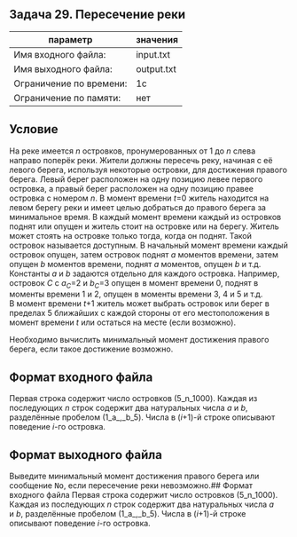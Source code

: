 ## Задача 29. Пересечение реки

| параметр  | значения  |
|---|---|
| Имя входного файла:     | input.txt     |
| Имя выходного файла:    | output.txt    |
| Ограничение по времени: | 1c            |
| Ограничение по памяти:  | нет           |

## Условие

На реке имеется <span style="white-space: nowrap">_n_</span> островков, пронумерованных от 1 до <span style="white-space: nowrap">_n_</span> слева направо поперёк реки. Жители должны пересечь реку, начиная с её левого берега, используя некоторые островки, для достижения правого берега. Левый берег расположен на одну позицию левее первого островка, а правый берег расположен на одну позицию правее островка с номером <span style="white-space: nowrap">_n_</span>. В момент времени <span style="white-space: nowrap">_t_=0</span> житель находится на левом берегу реки и имеет целью добраться до правого берега за минимальное время. В каждый момент времени каждый из островков поднят или опущен и житель стоит на островке или на берегу. Житель может стоять на островке только тогда, когда он поднят. Такой островок называется доступным. В начальный момент времени каждый островок опущен, затем островок поднят <span style="white-space: nowrap">_a_</span> моментов времени, затем опущен <span style="white-space: nowrap">_b_</span> моментов времени, поднят <span style="white-space: nowrap">_a_</span> моментов, опущен <span style="white-space: nowrap">_b_</span> <span style="white-space: nowrap">и т.д.</span> Константы <span style="white-space: nowrap">_a_</span> и <span style="white-space: nowrap">_b_</span> задаются отдельно для каждого островка. Например, островок <span style="white-space: nowrap">_C_</span> с <span style="white-space: nowrap">_a_<sub>_C_</sub>=2</span> и <span style="white-space: nowrap">_b_<sub>_C_</sub>=3</span> опущен в момент времени 0, поднят в моменты времени 1 и 2, опущен в моменты времени 3, 4 и 5 <span style="white-space: nowrap">и т.д.</span> В момент времени <span style="white-space: nowrap">_t_+1</span> житель может выбрать островок или берег в пределах 5 ближайших с каждой стороны от его местоположения в момент времени <span style="white-space: nowrap">_t_</span> или остаться на месте (если возможно).

Необходимо вычислить минимальный момент достижения правого берега, если такое достижение возможно.

## Формат входного файла

Первая строка содержит число островков (<span style="white-space: nowrap">5_n_1000</span>). Каждая из последующих <span style="white-space: nowrap">_n_</span> строк содержит два натуральных числа <span style="white-space: nowrap">_a_</span> и <span style="white-space: nowrap">_b_</span>, разделённые пробелом (<span style="white-space: nowrap">1_a_,_b_5</span>). Числа в (<span style="white-space: nowrap">_i_+1</span>)-й строке описывают поведение <span style="white-space: nowrap">_i_</span>-го островка.

## Формат выходного файла

Выведите минимальный момент достижения правого берега или сообщение <span style="font-family: monospace">No</span>, если пересечение реки невозможно.## Формат входного файла Первая строка содержит число островков (<span style="white-space: nowrap">5_n_1000</span>). Каждая из последующих <span style="white-space: nowrap">_n_</span> строк содержит два натуральных числа <span style="white-space: nowrap">_a_</span> и <span style="white-space: nowrap">_b_</span>, разделённые пробелом (<span style="white-space: nowrap">1_a_,_b_5</span>). Числа в (<span style="white-space: nowrap">_i_+1</span>)-й строке описывают поведение <span style="white-space: nowrap">_i_</span>-го островка.